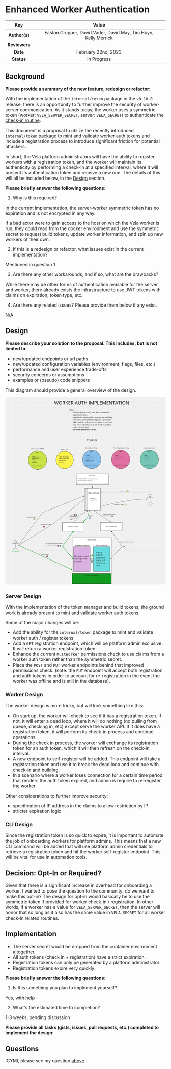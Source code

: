 # Enhanced Worker Authentication

<!--
The name of this markdown file should:

1. Short and contain no more then 30 characters

2. Contain the date of submission in MM-DD format

3. Clearly state what the proposal is being submitted for
-->

| Key           | Value                                                                                |
| :-----------: | :----------------------------------------------------------------------------------: |
| **Author(s)** | Easton.Crupper, David.Vader, David.May, Tim.Huyn, Kelly.Merrick                      |
| **Reviewers** |                                                                                      |
| **Date**      | February 22nd, 2023                                                                  |
| **Status**    | In Progress                                                                          |

<!--
If you're already working with someone, please add them to the proper author/reviewer category.

If not, please leave the reviewer category empty and someone from the Vela team will assign it to themself.

Here is a brief explanation of the different proposal statuses:

1. Reviewed: The proposal is currently under review or has been reviewed.

2. Accepted: The proposal has been accepted and is ready for implementation.

3. In Progress: An accepted proposal is being implemented by actual work.

NOTE: The design is subject to change during this phase.

4. Cancelled: While or before implementation the proposal was cancelled.

NOTE: This can happen for a multitude of reasons.

5. Complete: This feature/change is implemented.
-->

## Background

<!--
This section is intended to describe the new feature, redesign or refactor.
-->

**Please provide a summary of the new feature, redesign or refactor:**

<!--
Provide your description here.
-->

With the implementation of the `internal/token` package in the `v0.18.0` release, there is an opportunity to further improve the security of worker-server communication. As it stands today, the worker uses a symmetric token (worker: `VELA_SERVER_SECRET`, server: `VELA_SECRET`) to authenticate the [check-in routine](https://github.com/go-vela/worker/blob/main/cmd/vela-worker/register.go). 

This document is a proposal to utilize the recently introduced `internal/token` package to mint and validate worker auth tokens and include a registration process to introduce significant friction for potential attackers.

In short, the Vela platform administrators will have the ability to register workers with a registration token, and the worker will maintain its authenticity by performing a check-in at a specified interval, where it will present its authentication token and receive a new one. The details of this will all be included below, in the [Design](02-22_worker-authentication.md#design) section.


**Please briefly answer the following questions:**

1. Why is this required?

<!-- Answer here -->

In the current implementation, the server-worker symmetric token has no expiration and is not encrypted in any way. 

If a bad actor were to gain access to the host on which the Vela worker is run, they could read from the docker environment and use the symmetric secret to request build tokens, update worker information, and spin up new workers of their own.

2. If this is a redesign or refactor, what issues exist in the current implementation?

<!-- Answer here -->

Mentioned in question 1

3. Are there any other workarounds, and if so, what are the drawbacks?

<!-- Answer here -->

While there may be other forms of authentication available for the server and worker, there already exists the infrastructure to use JWT tokens with claims on expiration, token type, etc.

4. Are there any related issues? Please provide them below if any exist.

<!-- Answer here -->

N/A

## Design

<!--
This section is intended to explain the solution design for the proposal.

NOTE: If there are no current plans for a solution, please leave this section blank.
-->

**Please describe your solution to the proposal. This includes, but is not limited to:**

* new/updated endpoints or url paths
* new/updated configuration variables (environment, flags, files, etc.)
* performance and user experience trade-offs
* security concerns or assumptions
* examples or (pseudo) code snippets

<!-- Answer here -->

This diagram should provide a general overview of the design.

![alt text](worker-auth.png)

### Server Design

With the implementation of the token manager and build tokens, the ground work is already present to mint and validate worker auth tokens.

Some of the major changes will be:

- Add the ability for the `internal/token` package to mint and validate worker auth / register tokens
- Add a `GET` registration endpoint, which will be platform admin exclusive. It will return a worker registration token.
- Enhance the current `MustWorker` permissions check to use claims from a worker auth token rather than the symmetric secret.
- Place the `POST` and `PUT` worker endpoints behind that improved permissions check. (note: the `PUT` endpoint will accept both registration and auth tokens in order to account for re-registration in the event the worker was offline and is still in the database).

### Worker Design

The worker design is more tricky, but will look something like this:

- On start up, the worker will check to see if it has a registration token. If not, it will enter a dead loop, where it will do nothing (no pulling from queue, checking in, etc) except serve the worker API. If it does have a registration token, it will perform its check-in process and continue operations.
- During the check in process, the worker will exchange its registration token for an auth token, which it will then refresh on the check-in interval.
- A new endpoint to self-register will be added. This endpoint will take a registration token and use it to break the dead loop and continue with check-in and building.
- In a scenario where a worker loses connection for a certain time period that renders the auth token expired, and admin is require to re-register the worker

Other considerations to further improve security:
- specification of IP address in the claims to allow restriction by IP
- stricter expiration logic

### CLI Design

Since the registration token is so quick to expire, it is important to automate the job of onboarding workers for platform admins. This means that a new CLI command will be added that will use platform admin credentials to retrieve a registration token and hit the worker self-register endpoint. This will be vital for use in automation tools.


## Decision: Opt-In or Required?

Given that there is a significant increase in overhead for onboarding a worker, I wanted to pose the question to the community: do we want to make this opt-in? The design for opt-in would basically be to use the symmetric token if provided for worker check-in / registration. In other words, if a worker has a value for `VELA_SERVER_SECRET`, then the server will honor that so long as it also has the same value in `VELA_SECRET` for all worker check-in related routines.


## Implementation

<!--
This section is intended to explain how the solution will be implemented for the proposal.

NOTE: If there are no current plans for implementation, please leave this section blank.
-->

- The server secret would be dropped from the container environment altogether.
- All auth tokens (check in + registration) have a strict expiration.
- Registration tokens can only be generated by a platform administrator
- Registration tokens expire very quickly

**Please briefly answer the following questions:**

1. Is this something you plan to implement yourself?

<!-- Answer here -->

Yes, with help

2. What's the estimated time to completion?

<!-- Answer here -->

1-3 weeks, pending discussion

**Please provide all tasks (gists, issues, pull requests, etc.) completed to implement the design:**

<!-- Answer here -->

## Questions

ICYMI, please see my question [above](02-22_worker-authentication#decision-opt-in-or-required)